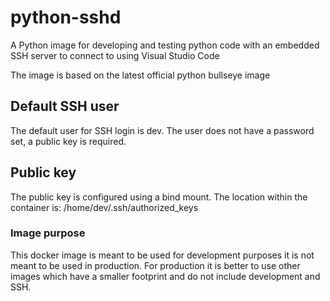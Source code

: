 # python-sshd
A Python image for developing and testing python code with an embedded SSH server to connect to using Visual Studio Code

The image is based on the latest official python bullseye image

## Default SSH user
The default user for SSH login is dev. The user does not have a password set, a public key is required.

## Public key
The public key is configured using a bind mount. The location within the container is: /home/dev/.ssh/authorized_keys

### Image purpose
This docker image is meant to be used for development purposes it is not meant to be used in production. For production it is better to use other images which have a smaller footprint and do not include development and SSH. 
